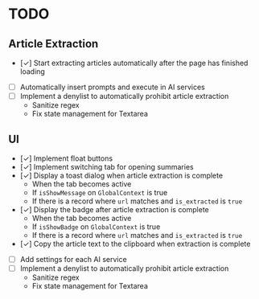# TODO

## Article Extraction

- [✓] Start extracting articles automatically after the page has finished loading
- [ ] Automatically insert prompts and execute in AI services
- [ ] Implement a denylist to automatically prohibit article extraction
  - Sanitize regex
  - Fix state management for Textarea

## UI

- [✓] Implement float buttons
- [✓] Implement switching tab for opening summaries
- [✓] Display a toast dialog when article extraction is complete
  - When the tab becomes active
  - If `isShowMessage` on `GlobalContext` is true
  - If there is a record where `url` matches and `is_extracted` is `true`
- [✓] Display the badge after article extraction is complete
  - When the tab becomes active
  - If `isShowBadge` on `GlobalContext` is true
  - If there is a record where `url` matches and `is_extracted` is `true`
- [✓] Copy the article text to the clipboard when extraction is complete
- [ ] Add settings for each AI service
- [ ] Implement a denylist to automatically prohibit article extraction
  - Sanitize regex
  - Fix state management for Textarea
